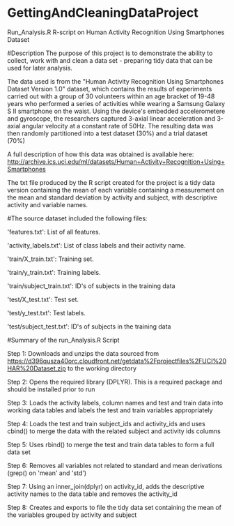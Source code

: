 # GettingAndCleaningDataProject
Run_Analysis.R R-script on Human Activity Recognition Using Smartphones Dataset

#Description
The purpose of this project is to demonstrate the ability to collect, work with and clean a data set - preparing tidy data that can be used for later analysis.

The data used is from the "Human Activity Recognition Using Smartphones Dataset Version 1.0" dataset, which contains the results of experiments carried out with a group of 
30 volunteers within an age bracket of 19-48 years who performed a series of activities while wearing a Samsung Galaxy S II smartphone on the waist. Using the device's embedded accelerometere 
and gyroscope, the researchers  captured 3-axial linear acceleration and 3-axial angular velocity at a constant rate of 50Hz. The resulting data was then randomly partitioned into a 
test dataset (30%) and a trial dataset (70%)

A full description of how this data was obtained is available here:
http://archive.ics.uci.edu/ml/datasets/Human+Activity+Recognition+Using+Smartphones 

The txt file produced by the R script created for the project is a tidy data version containing the mean of each variable containing a measurement on the mean and standard deviation by activity and subject, 
with descriptive activity and variable names.

#The source dataset included the following files:

'features.txt': List of all features.

'activity_labels.txt': List of class labels and their activity name.

'train/X_train.txt': Training set.

'train/y_train.txt': Training labels.

'train/subject_train.txt': ID's of subjects in the training data

'test/X_test.txt': Test set.

'test/y_test.txt': Test labels.

'test/subject_test.txt': ID's of subjects in the training data

#Summary of the run_Analysis.R Script

Step 1: Downloads and unzips the data sourced from https://d396qusza40orc.cloudfront.net/getdata%2Fprojectfiles%2FUCI%20HAR%20Dataset.zip to the working directory

Step 2: Opens the required library (DPLYR). This is a required package and should be installed prior to run

Step 3: Loads the activity labels, column names and test and train data into working data tables and labels the test and train variables appropriately

Step 4: Loads the test and train subject_ids and activity_ids and uses cbind() to merge the data with the related subject and activity ids columns

Step 5: Uses rbind() to merge the test and train data tables to form a full data set

Step 6: Removes all variables not related to standard and mean derivations (grep() on 'mean' and 'std')

Step 7: Using an inner_join(dplyr) on activity_id, adds the descriptive activity names to the data table and removes the activity_id

Step 8: Creates and exports to file the tidy data set containing the mean of the variables grouped by activity and subject


